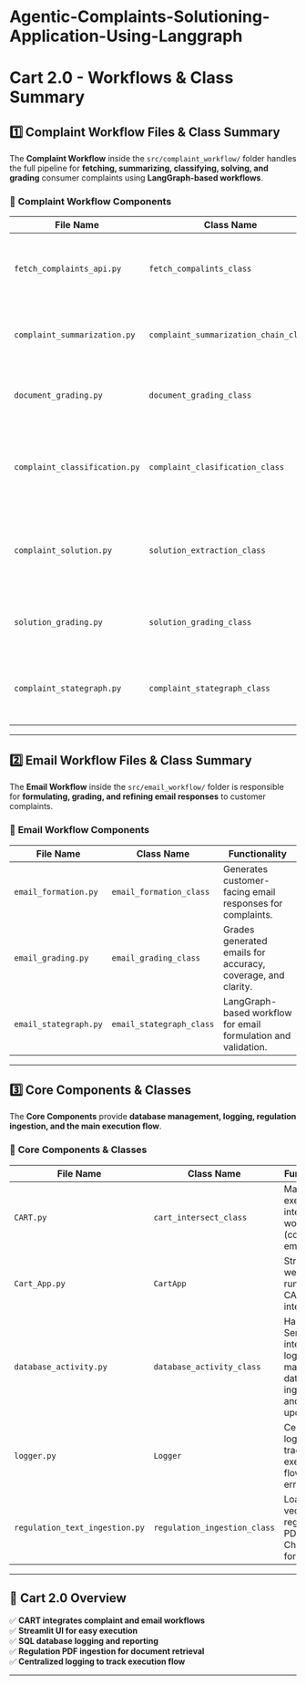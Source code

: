 # Agentic-Complaints-Solutioning-Application-Using-Langgraph

# Cart 2.0 - Workflows & Class Summary

## 1️⃣ Complaint Workflow Files & Class Summary

The **Complaint Workflow** inside the `src/complaint_workflow/` folder handles the full pipeline for **fetching, summarizing, classifying, solving, and grading** consumer complaints using **LangGraph-based workflows**.

### 📂 **Complaint Workflow Components**

| File Name                          | Class Name                           | Functionality |
|-------------------------------------|--------------------------------------|-------------------|
| `fetch_complaints_api.py`         | `fetch_compalints_class`            | Fetches complaints from CFPB API and loads them into SQL DB. |
| `complaint_summarization.py`      | `complaint_summarization_chain_class` | Summarizes long complaints before processing. |
| `document_grading.py`             | `document_grading_class`             | Grades retrieved regulatory documents for relevance. |
| `complaint_classification.py`     | `complaint_clasification_class`     | Classifies complaints as Reg AA-related or not (Document-based & Web-based). |
| `complaint_solution.py`           | `solution_extraction_class`         | Generates structured solutions for complaints (Document-based & Web-based). |
| `solution_grading.py`             | `solution_grading_class`             | Grades the generated solutions for accuracy and completeness. |
| `complaint_stategraph.py`         | `complaint_stategraph_class`         | LangGraph-based state machine for complaint workflow execution. |

---

## 2️⃣ Email Workflow Files & Class Summary

The **Email Workflow** inside the `src/email_workflow/` folder is responsible for **formulating, grading, and refining email responses** to customer complaints.

### 📂 **Email Workflow Components**

| File Name            | Class Name            | Functionality |
|----------------------|----------------------|-------------------|
| `email_formation.py` | `email_formation_class` | Generates customer-facing email responses for complaints. |
| `email_grading.py`   | `email_grading_class`   | Grades generated emails for accuracy, coverage, and clarity. |
| `email_stategraph.py` | `email_stategraph_class` | LangGraph-based workflow for email formulation and validation. |

---

## 3️⃣ Core Components & Classes

The **Core Components** provide **database management, logging, regulation ingestion, and the main execution flow**.

### 📂 **Core Components & Classes**

| File Name                      | Class Name                      | Functionality |
|--------------------------------|--------------------------------|-------------------|
| `CART.py`                     | `cart_intersect_class`         | Main execution file integrating all workflows (complaint & email). |
| `Cart_App.py`                  | `CartApp`                      | Streamlit web UI for running CART interactively. |
| `database_activity.py`        | `database_activity_class`      | Handles SQL Server interactions: log management, data ingestion, and report updates. |
| `logger.py`                   | `Logger`                       | Centralized logging to track execution flow and errors. |
| `regulation_text_ingestion.py` | `regulation_ingestion_class`   | Loads and vectorizes regulation PDFs into ChromaDB for retrieval. |

---

## 🚀 **Cart 2.0 Overview**
✅ **CART integrates complaint and email workflows**  
✅ **Streamlit UI for easy execution**  
✅ **SQL database logging and reporting**  
✅ **Regulation PDF ingestion for document retrieval**  
✅ **Centralized logging to track execution flow**  

---



